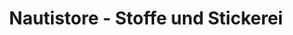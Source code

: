 ---
title: "Nautistore - Stoffe und Stickerei"
url: /stralsund/nautistore-stoffe-und-stickerei/
shop: Textil
---